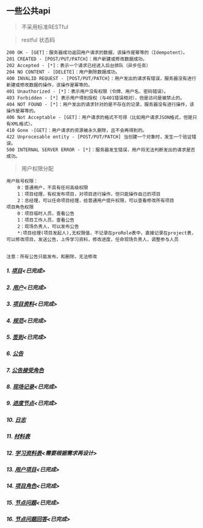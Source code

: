 ## 一些公共api

> 不采用标准RESTful

> <label id="CD" />restful 状态码
>
	200 OK - [GET]：服务器成功返回用户请求的数据，该操作是幂等的（Idempotent）。
	201 CREATED - [POST/PUT/PATCH]：用户新建或修改数据成功。
	202 Accepted - [*]：表示一个请求已经进入后台排队（异步任务）
	204 NO CONTENT - [DELETE]：用户删除数据成功。
	400 INVALID REQUEST - [POST/PUT/PATCH]：用户发出的请求有错误，服务器没有进行新建或修改数据的操作，该操作是幂等的。
	401 Unauthorized - [*]：表示用户没有权限（令牌、用户名、密码错误）。
	403 Forbidden - [*] 表示用户得到授权（与401错误相对），但是访问是被禁止的。
	404 NOT FOUND - [*]：用户发出的请求针对的是不存在的记录，服务器没有进行操作，该操作是幂等的。
	406 Not Acceptable - [GET]：用户请求的格式不可得（比如用户请求JSON格式，但是只有XML格式）。
	410 Gone -[GET]：用户请求的资源被永久删除，且不会再得到的。
	422 Unprocesable entity - [POST/PUT/PATCH] 当创建一个对象时，发生一个验证错误。
	500 INTERNAL SERVER ERROR - [*]：服务器发生错误，用户将无法判断发出的请求是否成功。

> <label id="auth" /> 用户权限分配
>
	用户账号权限：
		0：普通用户，不具有任何高级权限
		1：项目经理，有权发布项目，对项目进行操作，但只能操作自己的项目
		2：总经理，可以任命项目经理，给普通用户提升权限，可以查看修改所有项目
	项目角色权限
		0：项目临时人员，查看公告
		1：项目工作人员，查看公告
		2：现场负责人，可以发布公告
		*:项目经理(项目发起人),无权限值，不记录在proRole表中，直接记录在project表，可以修改项目，发送公告，上传学习资料，修改进度，任命现场负责人，调整参与人员


	注意：所有公告只能发布，和删除，无法修改




##### 1. [项目](project.html)<已完成>
##### 2. [用户](user.html)<已完成>
##### 3. [项目资料](document.html)<已完成>
##### 4. [规范](specification.html)<已完成>
##### 5. [签到](sign.html)<已完成>
##### 6. [公告](notice.html)
##### 7. [公告接受角色](noticeRole.html)
##### 8. [现场记录](worksiteRecord.html)<已完成>
##### 9. [进度节点](point.html)<已完成>
##### 10. [日志](log.html)
##### 11. [材料表](material.html)
##### 12. [学习资料表](learnDoc.html)<需要根据需求再设计>
##### 13. [用户项目](userPro.html)<已完成>
##### 14. [项目角色](proRole.html)<已完成>
##### 15. [节点问题](pointProblem.html)<已完成>
##### 16. [节点问题回答](pointAnswer.html)<已完成>



